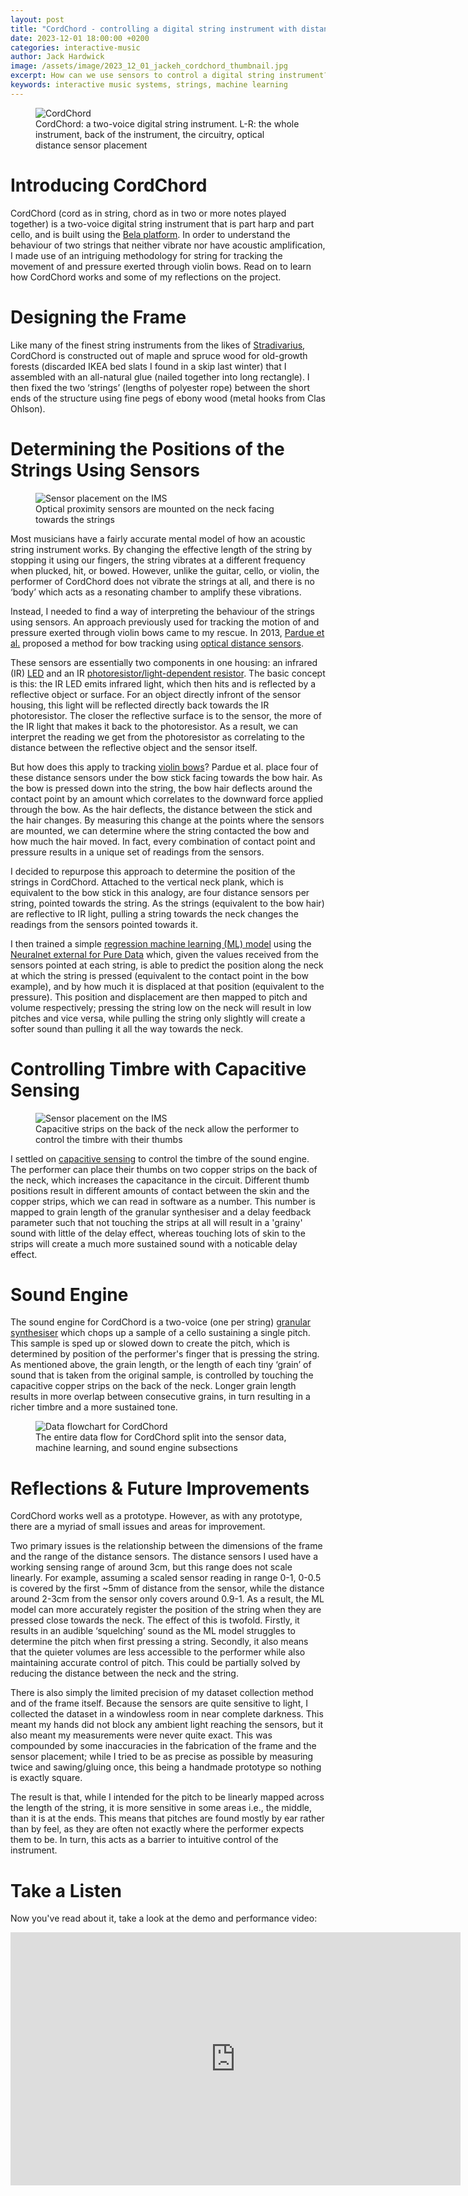 ```yaml
---
layout: post
title: "CordChord - controlling a digital string instrument with distance sensing and machine learning"
date: 2023-12-01 18:00:00 +0200
categories: interactive-music
author: Jack Hardwick
image: /assets/image/2023_12_01_jackeh_cordchord_thumbnail.jpg
excerpt: How can we use sensors to control a digital string instrument? Here's one idea.
keywords: interactive music systems, strings, machine learning
---
```


<figure style="float: none">
   <img src="/assets/image/2023_12_01_jackeh_cordchord_collage.jpg" alt="CordChord" title="CordChord" width="auto" />
   <figcaption>CordChord: a two-voice digital string instrument. L-R: the whole instrument, back of the instrument, the circuitry, optical distance sensor placement</figcaption>
</figure>

# Introducing CordChord

CordChord (cord as in string, chord as in two or more notes played together) is a two-voice digital string instrument that is part harp and part cello, and is built using the [Bela platform](https://bela.io/). In order to understand the behaviour of two strings that neither vibrate nor have acoustic amplification, I made use of an intriguing methodology for string for tracking the movement of and pressure exerted through violin bows. Read on to learn how CordChord works and some of my reflections on the project.

# Designing the Frame

Like many of the finest string instruments from the likes of [Stradivarius](https://www.classicfm.com/discover-music/instruments/violin/why-stradivarius-special/), CordChord is constructed out of maple and spruce wood for old-growth forests (discarded IKEA bed slats I found in a skip last winter) that I assembled with an all-natural glue (nailed together into long rectangle). I then fixed the two ‘strings’ (lengths of polyester rope) between the short ends of the structure using fine pegs of ebony wood (metal hooks from Clas Ohlson).

# Determining the Positions of the Strings Using Sensors

<figure style="float: none">
   <img src="/assets/image/2023_12_01_jackeh_cordchord_sensor_attachment.jpg" alt="Sensor placement on the IMS" width="auto" />
   <figcaption>Optical proximity sensors are mounted on the neck facing towards the strings</figcaption>
</figure>

Most musicians have a fairly accurate mental model of how an acoustic string instrument works. By changing the effective length of the string by stopping it using our fingers, the string vibrates at a different frequency when plucked, hit, or bowed. However, unlike the guitar, cello, or violin, the performer of CordChord does not vibrate the strings at all, and there is no ‘body’ which acts as a resonating chamber to amplify these vibrations.

Instead, I needed to find a way of interpreting the behaviour of the strings using sensors. An approach previously used for tracking the motion of and pressure exerted through violin bows came to my rescue. In 2013, [Pardue et al.](https://www.nime.org/proceedings/2013/nime2013_247.pdf) proposed a method for bow tracking using [optical distance sensors](https://www.sparkfun.com/products/246).

These sensors are essentially two components in one housing: an infrared (IR) [LED](https://en.wikipedia.org/wiki/Light-emitting_diode) and an IR [photoresistor/light-dependent resistor](https://en.wikipedia.org/wiki/Photoresistor). The basic concept is this: the IR LED emits infrared light, which then hits and is reflected by a reflective object or surface. For an object directly infront of the sensor housing, this light will be reflected directly back towards the IR photoresistor. The closer the reflective surface is to the sensor, the more of the IR light that makes it back to the photoresistor. As a result, we can interpret the reading we get from the photoresistor as correlating to the distance between the reflective object and the sensor itself.

But how does this apply to tracking [violin bows](https://en.wikipedia.org/wiki/Bow_(music))? Pardue et al. place four of these distance sensors under the bow stick facing towards the bow hair. As the bow is pressed down into the string, the bow hair deflects around the contact point by an amount which correlates to the downward force applied through the bow. As the hair deflects, the distance between the stick and the hair changes. By measuring this change at the points where the sensors are mounted, we can determine where the string contacted the bow and how much the hair moved. In fact, every combination of contact point and pressure results in a unique set of readings from the sensors.

I decided to repurpose this approach to determine the position of the strings in CordChord. Attached to the vertical neck plank, which is equivalent to the bow stick in this analogy, are four distance sensors per string, pointed towards the string. As the strings (equivalent to the bow hair) are reflective to IR light, pulling a string towards the neck changes the readings from the sensors pointed towards it.

I then trained a simple [regression machine learning (ML) model](https://en.wikipedia.org/wiki/Polynomial_regression) using the [Neuralnet external for Pure Data](https://github.com/alexdrymonitis/neuralnet) which, given the values received from the sensors pointed at each string, is able to predict the position along the neck at which the string is pressed (equivalent to the contact point in the bow example), and by how much it is displaced at that position (equivalent to the pressure). This position and displacement are then mapped to pitch and volume respectively; pressing the string low on the neck will result in low pitches and vice versa, while pulling the string only slightly will create a softer sound than pulling it all the way towards the neck.

# Controlling Timbre with Capacitive Sensing

<figure style="float: none">
   <img src="/assets/image/2023_12_01_jackeh_cordchord_capactive_sensors.jpg" alt="Sensor placement on the IMS" width="auto" />
   <figcaption>Capacitive strips on the back of the neck allow the performer to control the timbre with their thumbs</figcaption>
</figure>

I settled on [capacitive sensing](https://www.tacterion.com/wiki/capacitive-sensing) to control the timbre of the sound engine. The performer can place their thumbs on two copper strips on the back of the neck, which increases the capacitance in the circuit. Different thumb positions result in different amounts of contact between the skin and the copper strips, which we can read in software as a number. This number is mapped to grain length of the granular synthesiser and a delay feedback parameter such that not touching the strips at all will result in a 'grainy' sound with little of the delay effect, whereas touching lots of skin to the strips will create a much more sustained sound with a noticable delay effect.

# Sound Engine

The sound engine for CordChord is a two-voice (one per string) [granular synthesiser](https://www.jstor.org/stable/3679937) which chops up a sample of a cello sustaining a single pitch. This sample is sped up or slowed down to create the pitch, which is determined by position of the performer's finger that is pressing the string. As mentioned above, the grain length, or the length of each tiny ‘grain’ of sound that is taken from the original sample, is controlled by touching the capacitive copper strips on the back of the neck. Longer grain length results in more overlap between consecutive grains, in turn resulting in a richer timbre and a more sustained tone.

<figure style="float: none">
   <img src="/assets/image/2023_12_01_jackeh_cordchord_flowchart.png" alt="Data flowchart for CordChord" width="auto" />
   <figcaption>The entire data flow for CordChord split into the sensor data, machine learning, and sound engine subsections </figcaption>
</figure>

# Reflections & Future Improvements

CordChord works well as a prototype. However, as with any prototype, there are a myriad of small issues and areas for improvement.

Two primary issues is the relationship between the dimensions of the frame and the range of the distance sensors. The distance sensors I used have a working sensing range of around 3cm, but this range does not scale linearly. For example, assuming a scaled sensor reading in range 0-1, 0-0.5 is covered by the first ~5mm of distance from the sensor, while the distance around 2-3cm from the sensor only covers around 0.9-1. As a result, the ML model can more accurately register the position of the string when they are pressed close towards the neck. The effect of this is twofold. Firstly, it results in an audible ‘squelching’ sound as the ML model struggles to determine the pitch when first pressing a string. Secondly, it also means that the quieter volumes are less accessible to the performer while also maintaining accurate control of pitch. This could be partially solved by reducing the distance between the neck and the string.

There is also simply the limited precision of my dataset collection method and of the frame itself. Because the sensors are quite sensitive to light, I collected the dataset in a windowless room in near complete darkness. This meant my hands did not block any ambient light reaching the sensors, but it also meant my measurements were never quite exact. This was compounded by some inaccuracies in the fabrication of the frame and the sensor placement; while I tried to be as precise as possible by measuring twice and sawing/gluing once, this being a handmade prototype so nothing is exactly square.

The result is that, while I intended for the pitch to be linearly mapped across the length of the string, it is more sensitive in some areas i.e., the middle, than it is at the ends. This means that pitches are found mostly by ear rather than by feel, as they are often not exactly where the performer expects them to be. In turn, this acts as a barrier to intuitive control of the instrument.

# Take a Listen

Now you've read about it, take a look at the demo and performance video:

<iframe width="720" height="405" src="https://www.youtube.com/embed/kdyKK7qH69U?si=mHWxtM9PiKYpeaTK" title="YouTube video player" frameborder="0" allow="accelerometer; autoplay; clipboard-write; encrypted-media; gyroscope; picture-in-picture; web-share" referrerpolicy="strict-origin-when-cross-origin" allowfullscreen></iframe>